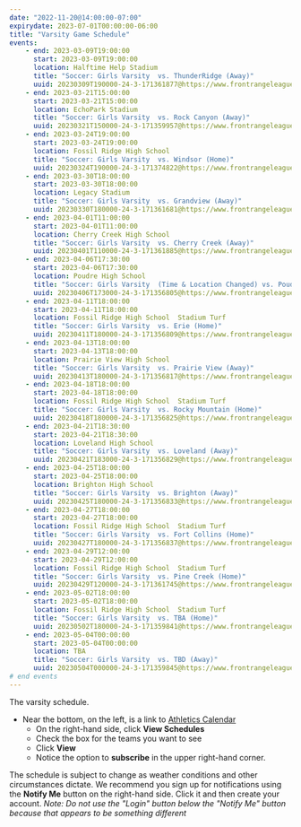 ```yaml
---
date: "2022-11-20@14:00:00-07:00"
expirydate: 2023-07-01T00:00:00-06:00
title: "Varsity Game Schedule"
events:
    - end: 2023-03-09T19:00:00
      start: 2023-03-09T19:00:00
      location: Halftime Help Stadium
      title: "Soccer: Girls Varsity  vs. ThunderRidge (Away)"
      uuid: 20230309T190000-24-3-171361877@https://www.frontrangeleague.org
    - end: 2023-03-21T15:00:00
      start: 2023-03-21T15:00:00
      location: EchoPark Stadium
      title: "Soccer: Girls Varsity  vs. Rock Canyon (Away)"
      uuid: 20230321T150000-24-3-171359957@https://www.frontrangeleague.org
    - end: 2023-03-24T19:00:00
      start: 2023-03-24T19:00:00
      location: Fossil Ridge High School
      title: "Soccer: Girls Varsity  vs. Windsor (Home)"
      uuid: 20230324T190000-24-3-171374822@https://www.frontrangeleague.org
    - end: 2023-03-30T18:00:00
      start: 2023-03-30T18:00:00
      location: Legacy Stadium
      title: "Soccer: Girls Varsity  vs. Grandview (Away)"
      uuid: 20230330T180000-24-3-171361681@https://www.frontrangeleague.org
    - end: 2023-04-01T11:00:00
      start: 2023-04-01T11:00:00
      location: Cherry Creek High School
      title: "Soccer: Girls Varsity  vs. Cherry Creek (Away)"
      uuid: 20230401T110000-24-3-171361885@https://www.frontrangeleague.org
    - end: 2023-04-06T17:30:00
      start: 2023-04-06T17:30:00
      location: Poudre High School
      title: "Soccer: Girls Varsity  (Time & Location Changed) vs. Poudre (Away)"
      uuid: 20230406T173000-24-3-171356805@https://www.frontrangeleague.org
    - end: 2023-04-11T18:00:00
      start: 2023-04-11T18:00:00
      location: Fossil Ridge High School  Stadium Turf
      title: "Soccer: Girls Varsity  vs. Erie (Home)"
      uuid: 20230411T180000-24-3-171356809@https://www.frontrangeleague.org
    - end: 2023-04-13T18:00:00
      start: 2023-04-13T18:00:00
      location: Prairie View High School
      title: "Soccer: Girls Varsity  vs. Prairie View (Away)"
      uuid: 20230413T180000-24-3-171356817@https://www.frontrangeleague.org
    - end: 2023-04-18T18:00:00
      start: 2023-04-18T18:00:00
      location: Fossil Ridge High School  Stadium Turf
      title: "Soccer: Girls Varsity  vs. Rocky Mountain (Home)"
      uuid: 20230418T180000-24-3-171356825@https://www.frontrangeleague.org
    - end: 2023-04-21T18:30:00
      start: 2023-04-21T18:30:00
      location: Loveland High School
      title: "Soccer: Girls Varsity  vs. Loveland (Away)"
      uuid: 20230421T183000-24-3-171356829@https://www.frontrangeleague.org
    - end: 2023-04-25T18:00:00
      start: 2023-04-25T18:00:00
      location: Brighton High School
      title: "Soccer: Girls Varsity  vs. Brighton (Away)"
      uuid: 20230425T180000-24-3-171356833@https://www.frontrangeleague.org
    - end: 2023-04-27T18:00:00
      start: 2023-04-27T18:00:00
      location: Fossil Ridge High School  Stadium Turf
      title: "Soccer: Girls Varsity  vs. Fort Collins (Home)"
      uuid: 20230427T180000-24-3-171356837@https://www.frontrangeleague.org
    - end: 2023-04-29T12:00:00
      start: 2023-04-29T12:00:00
      location: Fossil Ridge High School  Stadium Turf
      title: "Soccer: Girls Varsity  vs. Pine Creek (Home)"
      uuid: 20230429T120000-24-3-171361745@https://www.frontrangeleague.org
    - end: 2023-05-02T18:00:00
      start: 2023-05-02T18:00:00
      location: Fossil Ridge High School  Stadium Turf
      title: "Soccer: Girls Varsity  vs. TBA (Home)"
      uuid: 20230502T180000-24-3-171359841@https://www.frontrangeleague.org
    - end: 2023-05-04T00:00:00
      start: 2023-05-04T00:00:00
      location: TBA
      title: "Soccer: Girls Varsity  vs. TBD (Away)"
      uuid: 20230504T000000-24-3-171359845@https://www.frontrangeleague.org
# end events
---
```


The varsity schedule.

<!--more-->

* Near the bottom, on the left, is a link to [Athletics
  Calendar][athletic-schedules]
    * On the right-hand side, click **View Schedules**
    * Check the box for the teams you want to see
    * Click **View**
    * Notice the option to **subscribe** in the upper right-hand corner.

The schedule is subject to change as weather conditions and other circumstances
dictate. We recommend you sign up for notifications using the **Notify Me**
button on the right-hand side. Click it and then create your account. *Note: Do
not use the "Login" button below the "Notify Me" button because that appears to
be something different*

[frh-schedules]: https://frh.psdschools.org/about-our-school/calendars-schedules
[athletic-schedules]: http://www.frontrangeleague.org/g5-bin/client.cgi?G5genie=812&school_id=5
